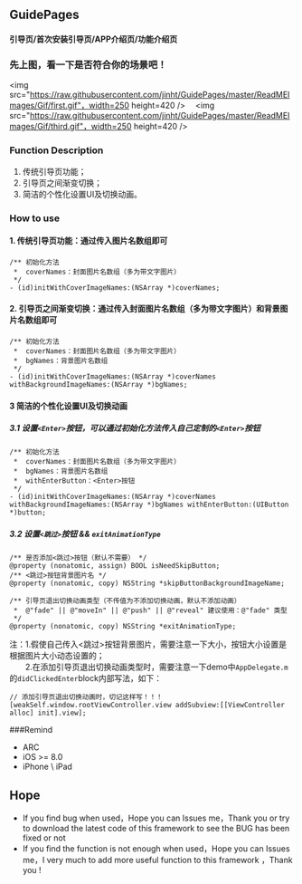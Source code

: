 ## GuidePages
#### 引导页/首次安装引导页/APP介绍页/功能介绍页

### 先上图，看一下是否符合你的场景吧！
<img src="https://raw.githubusercontent.com/jinht/GuidePages/master/ReadMEImages/Gif/first.gif"，width=250 height=420 />
&emsp;<img src="https://raw.githubusercontent.com/jinht/GuidePages/master/ReadMEImages/Gif/third.gif"，width=250 height=420 />

### Function Description
1. 传统引导页功能；
2. 引导页之间渐变切换；
3. 简洁的个性化设置UI及切换动画。<br>


### How to use
#### 1. 传统引导页功能：通过传入图片名数组即可
```oc
/** 初始化方法
 *  coverNames：封面图片名数组（多为带文字图片）
 */
- (id)initWithCoverImageNames:(NSArray *)coverNames;
```

#### 2. 引导页之间渐变切换：通过传入封面图片名数组（多为带文字图片）和背景图片名数组即可
```oc
/** 初始化方法
 *  coverNames：封面图片名数组（多为带文字图片）
 *  bgNames：背景图片名数组
 */
- (id)initWithCoverImageNames:(NSArray *)coverNames withBackgroundImageNames:(NSArray *)bgNames;
```

#### 3 简洁的个性化设置UI及切换动画
##### 3.1 设置`<Enter>`按钮，可以通过初始化方法传入自己定制的`<Enter>`按钮
```oc
/** 初始化方法
 *  coverNames：封面图片名数组（多为带文字图片）
 *  bgNames：背景图片名数组
 *  withEnterButton：<Enter>按钮
 */
- (id)initWithCoverImageNames:(NSArray *)coverNames withBackgroundImageNames:(NSArray *)bgNames withEnterButton:(UIButton *)button;
```

##### 3.2 设置`<跳过>`按钮 && `exitAnimationType`
```oc
/** 是否添加<跳过>按钮（默认不需要） */
@property (nonatomic, assign) BOOL isNeedSkipButton;
/** <跳过>按钮背景图片名 */
@property (nonatomic, copy) NSString *skipButtonBackgroundImageName;

/** 引导页退出切换动画类型（不传值为不添加切换动画，默认不添加动画）
 *  @"fade" || @"moveIn" || @"push" || @"reveal" 建议使用：@"fade" 类型
 */
@property (nonatomic, copy) NSString *exitAnimationType;
```
注：1.假使自己传入<跳过>按钮背景图片，需要注意一下大小，按钮大小设置是根据图片大小动态设置的；<br>
&emsp;&emsp;2.在添加引导页退出切换动画类型时，需要注意一下demo中`AppDelegate.m`的`didClickedEnter`block内部写法，如下：
```oc
// 添加引导页退出切换动画时，切记这样写！！！
[weakSelf.window.rootViewController.view addSubview:[[ViewController alloc] init].view];
```
    

###Remind
* ARC
* iOS >= 8.0
* iPhone \ iPad 
       

## Hope
* If you find bug when used，Hope you can Issues me，Thank you or try to download the latest code of this framework to see the BUG has been fixed or not
* If you find the function is not enough when used，Hope you can Issues me，I very much to add more useful function to this framework ，Thank you !
